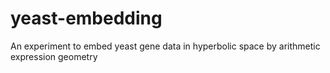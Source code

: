 # yeast-embedding
An experiment to embed yeast gene data in hyperbolic space by arithmetic expression geometry
